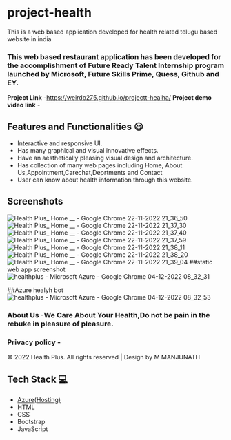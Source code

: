 # project-health 

This is a web based application developed for health related telugu based website in india

### This web based restaurant application has been developed for the accomplishment of Future Ready Talent Internship program launched by Microsoft, Future Skills Prime, Quess, Github and EY.


**Project Link** -https://weirdo275.github.io/projectt-healha/
**Project demo video link** -
## Features and Functionalities 😃

- Interactive and responsive UI.
- Has many graphical and visual innovative effects.
- Have an aesthetically pleasing visual design and architecture.
- Has collection of many web pages including Home, About Us,Appointment,Carechat,Deprtments and Contact
- User can know about health information through this website. 

## Screenshots
![Health Plus_ Home __ - Google Chrome 22-11-2022 21_36_50](https://user-images.githubusercontent.com/118586501/203364048-2feac331-1786-4b48-8373-6a637dd37f6b.png)
![Health Plus_ Home __ - Google Chrome 22-11-2022 21_37_30](https://user-images.githubusercontent.com/118586501/203364118-af257fc8-1ca4-4bb9-b4c9-4b27bac4cb36.png)
![Health Plus_ Home __ - Google Chrome 22-11-2022 21_37_40](https://user-images.githubusercontent.com/118586501/203364147-827145d9-3d5f-4036-9414-a6c4b713a115.png)
![Health Plus_ Home __ - Google Chrome 22-11-2022 21_37_59](https://user-images.githubusercontent.com/118586501/203364181-e895543d-85ec-4818-9b7a-d60bd1263bf3.png)
![Health Plus_ Home __ - Google Chrome 22-11-2022 21_38_11](https://user-images.githubusercontent.com/118586501/203364204-4da65563-3d04-48aa-bd04-057926a7b5f0.png)
![Health Plus_ Home __ - Google Chrome 22-11-2022 21_38_20](https://user-images.githubusercontent.com/118586501/203364224-0d54e807-635c-4c50-a71e-6764ade8643d.png)
![Health Plus_ Home __ - Google Chrome 22-11-2022 21_39_04](https://user-images.githubusercontent.com/118586501/203364254-315f2594-e7eb-4a4a-9599-5a5e8c9d4063.png)
##static web app screenshot
![healthplus - Microsoft Azure - Google Chrome 04-12-2022 08_32_31](https://user-images.githubusercontent.com/118586501/205472225-d5112b92-0388-47c6-bffb-9db463523a2e.png)

##Azure healyh bot
![healthplus - Microsoft Azure - Google Chrome 04-12-2022 08_32_53](https://user-images.githubusercontent.com/118586501/205472231-9c0acaf5-84cf-424d-9db7-69bcb1502c43.png)

 
### About Us -We Care About Your Health,Do not be pain in the rebuke in pleasure of pleasure.




### Privacy policy -
© 2022 Health Plus. All rights reserved | Design by M MANJUNATH





## Tech Stack 💻

- [Azure(Hosting)](https://azure.microsoft.com/en-in/features/azure-portal/)
- HTML
- CSS
- Bootstrap
- JavaScript
